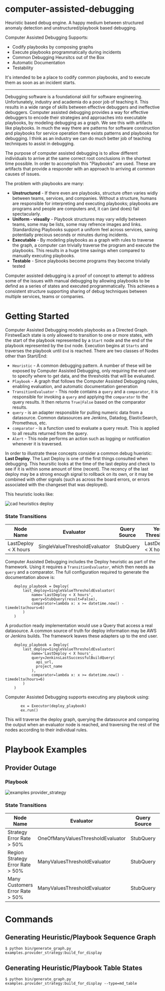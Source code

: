 # computer-assisted-debugging
Heuristic based debug engine.  A happy medium between structured anomaly detection and unstructured/playbook based debugging.

Computer Assisted Debugging Supports:

- Codify playbooks by composing graphs  
- Execute playbooks programmatically  during incidents 
- Common Debugging Heursitcs out of the Box
- Automatic Documentation
- Testability

It's intended to be a place to codify common playbooks, and to execute them as soon as an incident starts.

---

Debugging software is a foundational skill for software engineering.  Unfortunately, industry and academia do a poor job of teaching it.  This results in a wide range of skills between effective debuggers and ineffective debuggers. Computer assisted debugging provides a way for effective debuggers to encode their strategies and approaches into executable playbooks, by modeling debugging as a graph.  We see this with artifacts like playbooks. In much the way there are patterns for software construction and playbooks for service operation there exists patterns and playbooks for debugging.  I think as an industry we can do much better job of teaching techniques to assist in debugging.

The purpose of computer assisted debugging is to allow different individuals to arrive at the same correct root conclusions in the shortest time possible.  In order to accomplish this "Playbooks" are used.  These are artifacts that provide a responder with an approach to arriving at common causes of issues.  

The problem with playbooks are many:

- **Unstructured** - If there even are playbooks, structure often varies widly between teams, services, and companies.  Without a structure, humans are responsible for interpreting and executing playbooks; playbooks are programs and people are computers and, it can (and does) fail spectacularly.
- **Uniform - visually** - Playbook structures may vary wildly between teams, some may be lists, some may refrence images and links.  Standardizing Playbooks support a uniform feel across services, saving potentially precious seconds or minutes during incidents.
- **Executable** - By modeling playbooks as a graph with rules to traverse the graph, a computer can trivially traverse the program and execute the playbooks.  This results in a huge time savings when compared to manually executing playbooks.
- **Testable** - Since playbooks become programs they become trivially tested

Computer assisted debugging is a proof of concept to attempt to address some of the issues with manual debugging by allowing playbooks to be defind as a series of states and executed programmatically.  This achieves a consistent structure supporting sharing of debug techniques between multiple services, teams or companies.  

# Getting Started
Computer Assisted Debugging models playbooks as a Directed Graph.  FirstweEach state is only allowed to transition to one or more states, with the start of the playbook represented by a `Start` node and the end of the playbook represented by the `End` node.  Execution begins at `Starts` and traverses the playbook until `End` is reached.  There are two classes of Nodes other than Start/End:

- `Heuristic` - A common debugging pattern.  A number of these will be exposed by Computer Assisted Debugging, only requiring the end user to specify where to get data, and the thresholds that will be evaluated.
- `Playbook` - A graph that follows the Computer Assisted Debugging rules, enabling evaluation, and automatic documentation generation
- `TransitionEvaluator` - This node contains a `query` and a `comparator`, it is responsible for invoking a `query` and applying the `comparator` to the query results.  It then returns `True|False` based on the comparator results.
- `query` - is an adapter responsible for pulling numeric data from a datasource.  Common datasources are Jenkins, Datadog, ElasticSearch, Prometheus, etc.
- `comparator` - is a function used to evaluate a query result. This is applied to all results returned from the query.
- `Alert` - This node performs an action such as logging or notification whenever it is traversed.

In order to illustrate these concepts consider a common debug hueristic: **Last Deploy**.  The Last Deploy is one of the first things consulted when debugging.  This heursitic looks at the time of the last deploy and check to see if it is within some amount of time (recent).  The recency of the last deploy may be a strong enough signal to rollback on its own, or it may be combined with other signals (such as across the board errors, or errors associated with the changeset that was deployed).

This heuristic looks like:

![cad heuristics deploy](https://user-images.githubusercontent.com/321963/54880914-bab73680-4e20-11e9-84a8-0ab20dbd8783.png)
### State Transitions
| Node Name | Evaluator | Query Source | Yes Threshold |
| ------- | --------- | -------- | ----------- |
|LastDeploy < X hours|SingleValueThresholdEvaluator|StubQuery|LastDeploy < X hours|

Computer Assisted Debugging includes the Deploy heuristic as part of the framework.  Using it requires a `TransitionEvaluator`, which then needs aa `query` and a comparator.  The full configuration required to generate the documentation above is:

```
    deploy_playbook = Deploy(
        last_deploy=SingleValueThresholdEvaluator(
            name='LastDeploy < X hours',
            query=StubQuery(result=False),
            comparator=lambda x: x >= datetime.now() - timedelta(hours=6)
        )
    )
```

A production ready implementation would use a Query that access a real datasource.  A common source of truth for deploy information may be AWS or Jenkins builds.  The framework leaves these adapters up to the end user.  

```
    deploy_playbook = Deploy(
        last_deploy=SingleValueThresholdEvaluator(
            name='LastDeploy < X hours',
            query=JenkinsLastSuccessfulBuildQuery(
              api_url,
              project_name
            ),
            comparator=lambda x: x >= datetime.now() - timedelta(hours=6)
        )
    )
```
Computer Assisted Debugging supports executing any playbook using:

```
       ex = Executor(deploy_playbook)
       ex.run()
```
This will traverse the deploy graph, querying the datasource and comparing the output when an evaluator node is reached, and traversing the rest of the nodes according to their individual rules.

# Playbook Examples

## Provider Outage
### Playbook
![examples provider_strategy](https://user-images.githubusercontent.com/321963/54880855-0d442300-4e20-11e9-95a5-b17a477d42a5.png)

### State Transitions
| Node Name | Evaluator | Query Source | Yes Threshold |
| ------- | --------- | -------- | ----------- |
|Strategy Error Rate > 50%|OneOfManyValuesThresholdEvaluator|StubQuery|Strategy Error Rate > 50%|
|Region Strategy Error Rate > 50%|ManyValuesThresholdEvaluator|StubQuery|Region Strategy Error Rate > 50%|
|Many Customers Error Rate > 50%|ManyValuesThresholdEvaluator|StubQuery|Many Customers Error Rate > 50%|


# Commands

## Generating Heuristic/Playbook Sequence Graph

```
$ python bin/generate_graph.py examples.provider_strategy:build_for_display
```

## Generating Heuristic/Playbook Table States

```
$ python bin/generate_graph.py examples.provider_strategy:build_for_display --type=md_table
```
